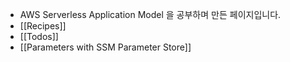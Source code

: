 - AWS Serverless Application Model 을 공부하며 만든 페이지입니다.
- [[Recipes]]
- [[Todos]]
- [[Parameters with SSM Parameter Store]]